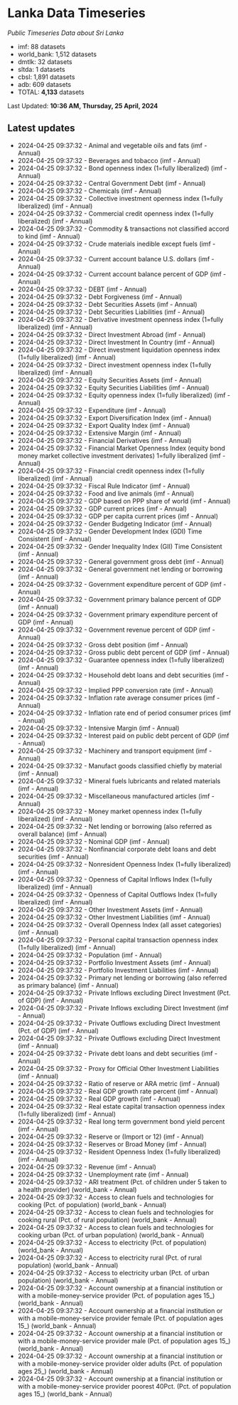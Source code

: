 # Lanka Data Timeseries
*Public Timeseries Data about Sri Lanka*

* imf: 88 datasets
* world_bank: 1,512 datasets
* dmtlk: 32 datasets
* sltda: 1 datasets
* cbsl: 1,891 datasets
* adb: 609 datasets
* TOTAL: **4,133** datasets

Last Updated: **10:36 AM, Thursday, 25 April, 2024**

## Latest updates

* 2024-04-25 09:37:32 - Animal and vegetable oils and fats (imf - Annual)
* 2024-04-25 09:37:32 - Beverages and tobacco (imf - Annual)
* 2024-04-25 09:37:32 - Bond openness index (1=fully liberalized) (imf - Annual)
* 2024-04-25 09:37:32 - Central Government Debt (imf - Annual)
* 2024-04-25 09:37:32 - Chemicals (imf - Annual)
* 2024-04-25 09:37:32 - Collective investment openness index (1=fully liberalized) (imf - Annual)
* 2024-04-25 09:37:32 - Commercial credit openness index (1=fully liberalized) (imf - Annual)
* 2024-04-25 09:37:32 - Commodity & transactions not classified accord to kind (imf - Annual)
* 2024-04-25 09:37:32 - Crude materials inedible except fuels (imf - Annual)
* 2024-04-25 09:37:32 - Current account balance U.S. dollars (imf - Annual)
* 2024-04-25 09:37:32 - Current account balance percent of GDP (imf - Annual)
* 2024-04-25 09:37:32 - DEBT (imf - Annual)
* 2024-04-25 09:37:32 - Debt Forgiveness (imf - Annual)
* 2024-04-25 09:37:32 - Debt Securities Assets (imf - Annual)
* 2024-04-25 09:37:32 - Debt Securities Liabilities (imf - Annual)
* 2024-04-25 09:37:32 - Derivative investment openness index (1=fully liberalized) (imf - Annual)
* 2024-04-25 09:37:32 - Direct Investment Abroad (imf - Annual)
* 2024-04-25 09:37:32 - Direct Investment In Country (imf - Annual)
* 2024-04-25 09:37:32 - Direct investment liquidation openness index (1=fully liberalized) (imf - Annual)
* 2024-04-25 09:37:32 - Direct investment openness index (1=fully liberalized) (imf - Annual)
* 2024-04-25 09:37:32 - Equity Securities Assets (imf - Annual)
* 2024-04-25 09:37:32 - Equity Securities Liabilities (imf - Annual)
* 2024-04-25 09:37:32 - Equity openness index (1=fully liberalized) (imf - Annual)
* 2024-04-25 09:37:32 - Expenditure (imf - Annual)
* 2024-04-25 09:37:32 - Export Diversification Index (imf - Annual)
* 2024-04-25 09:37:32 - Export Quality Index (imf - Annual)
* 2024-04-25 09:37:32 - Extensive Margin (imf - Annual)
* 2024-04-25 09:37:32 - Financial Derivatives (imf - Annual)
* 2024-04-25 09:37:32 - Financial Market Openness Index (equity bond money market collective investment derivates) 1=fully liberalized (imf - Annual)
* 2024-04-25 09:37:32 - Financial credit openness index (1=fully liberalized) (imf - Annual)
* 2024-04-25 09:37:32 - Fiscal Rule Indicator (imf - Annual)
* 2024-04-25 09:37:32 - Food and live animals (imf - Annual)
* 2024-04-25 09:37:32 - GDP based on PPP share of world (imf - Annual)
* 2024-04-25 09:37:32 - GDP current prices (imf - Annual)
* 2024-04-25 09:37:32 - GDP per capita current prices (imf - Annual)
* 2024-04-25 09:37:32 - Gender Budgeting Indicator (imf - Annual)
* 2024-04-25 09:37:32 - Gender Development Index (GDI) Time Consistent (imf - Annual)
* 2024-04-25 09:37:32 - Gender Inequality Index (GII) Time Consistent (imf - Annual)
* 2024-04-25 09:37:32 - General government gross debt (imf - Annual)
* 2024-04-25 09:37:32 - General government net lending or borrowing (imf - Annual)
* 2024-04-25 09:37:32 - Government expenditure percent of GDP (imf - Annual)
* 2024-04-25 09:37:32 - Government primary balance percent of GDP (imf - Annual)
* 2024-04-25 09:37:32 - Government primary expenditure percent of GDP (imf - Annual)
* 2024-04-25 09:37:32 - Government revenue percent of GDP (imf - Annual)
* 2024-04-25 09:37:32 - Gross debt position (imf - Annual)
* 2024-04-25 09:37:32 - Gross public debt percent of GDP (imf - Annual)
* 2024-04-25 09:37:32 - Guarantee openness index (1=fully liberalized) (imf - Annual)
* 2024-04-25 09:37:32 - Household debt loans and debt securities (imf - Annual)
* 2024-04-25 09:37:32 - Implied PPP conversion rate (imf - Annual)
* 2024-04-25 09:37:32 - Inflation rate average consumer prices (imf - Annual)
* 2024-04-25 09:37:32 - Inflation rate end of period consumer prices (imf - Annual)
* 2024-04-25 09:37:32 - Intensive Margin (imf - Annual)
* 2024-04-25 09:37:32 - Interest paid on public debt percent of GDP (imf - Annual)
* 2024-04-25 09:37:32 - Machinery and transport equipment (imf - Annual)
* 2024-04-25 09:37:32 - Manufact goods classified chiefly by material (imf - Annual)
* 2024-04-25 09:37:32 - Mineral fuels lubricants and related materials (imf - Annual)
* 2024-04-25 09:37:32 - Miscellaneous manufactured articles (imf - Annual)
* 2024-04-25 09:37:32 - Money market openness index (1=fully liberalized) (imf - Annual)
* 2024-04-25 09:37:32 - Net lending or borrowing (also referred as overall balance) (imf - Annual)
* 2024-04-25 09:37:32 - Nominal GDP (imf - Annual)
* 2024-04-25 09:37:32 - Nonfinancial corporate debt loans and debt securities (imf - Annual)
* 2024-04-25 09:37:32 - Nonresident Openness Index (1=fully liberalized) (imf - Annual)
* 2024-04-25 09:37:32 - Openness of Capital Inflows Index (1=fully liberalized) (imf - Annual)
* 2024-04-25 09:37:32 - Openness of Capital Outflows Index (1=fully liberalized) (imf - Annual)
* 2024-04-25 09:37:32 - Other Investment Assets (imf - Annual)
* 2024-04-25 09:37:32 - Other Investment Liabilities (imf - Annual)
* 2024-04-25 09:37:32 - Overall Openness Index (all asset categories) (imf - Annual)
* 2024-04-25 09:37:32 - Personal capital transaction openness index (1=fully liberalized) (imf - Annual)
* 2024-04-25 09:37:32 - Population (imf - Annual)
* 2024-04-25 09:37:32 - Portfolio Investment Assets (imf - Annual)
* 2024-04-25 09:37:32 - Portfolio Investment Liabilities (imf - Annual)
* 2024-04-25 09:37:32 - Primary net lending or borrowing (also referred as primary balance) (imf - Annual)
* 2024-04-25 09:37:32 - Private Inflows excluding Direct Investment (Pct. of GDP) (imf - Annual)
* 2024-04-25 09:37:32 - Private Inflows excluding Direct Investment (imf - Annual)
* 2024-04-25 09:37:32 - Private Outflows excluding Direct Investment (Pct. of GDP) (imf - Annual)
* 2024-04-25 09:37:32 - Private Outflows excluding Direct Investment (imf - Annual)
* 2024-04-25 09:37:32 - Private debt loans and debt securities (imf - Annual)
* 2024-04-25 09:37:32 - Proxy for Official Other Investment Liabilities (imf - Annual)
* 2024-04-25 09:37:32 - Ratio of reserve or ARA metric (imf - Annual)
* 2024-04-25 09:37:32 - Real GDP growth rate percent (imf - Annual)
* 2024-04-25 09:37:32 - Real GDP growth (imf - Annual)
* 2024-04-25 09:37:32 - Real estate capital transaction openness index (1=fully liberalized) (imf - Annual)
* 2024-04-25 09:37:32 - Real long term government bond yield percent (imf - Annual)
* 2024-04-25 09:37:32 - Reserve or (Import or 12) (imf - Annual)
* 2024-04-25 09:37:32 - Reserves or Broad Money (imf - Annual)
* 2024-04-25 09:37:32 - Resident Openness Index (1=fully liberalized) (imf - Annual)
* 2024-04-25 09:37:32 - Revenue (imf - Annual)
* 2024-04-25 09:37:32 - Unemployment rate (imf - Annual)
* 2024-04-25 09:37:32 - ARI treatment (Pct. of children under 5 taken to a health provider) (world_bank - Annual)
* 2024-04-25 09:37:32 - Access to clean fuels and technologies for cooking (Pct. of population) (world_bank - Annual)
* 2024-04-25 09:37:32 - Access to clean fuels and technologies for cooking rural (Pct. of rural population) (world_bank - Annual)
* 2024-04-25 09:37:32 - Access to clean fuels and technologies for cooking urban (Pct. of urban population) (world_bank - Annual)
* 2024-04-25 09:37:32 - Access to electricity (Pct. of population) (world_bank - Annual)
* 2024-04-25 09:37:32 - Access to electricity rural (Pct. of rural population) (world_bank - Annual)
* 2024-04-25 09:37:32 - Access to electricity urban (Pct. of urban population) (world_bank - Annual)
* 2024-04-25 09:37:32 - Account ownership at a financial institution or with a mobile-money-service provider (Pct. of population ages 15_) (world_bank - Annual)
* 2024-04-25 09:37:32 - Account ownership at a financial institution or with a mobile-money-service provider female (Pct. of population ages 15_) (world_bank - Annual)
* 2024-04-25 09:37:32 - Account ownership at a financial institution or with a mobile-money-service provider male (Pct. of population ages 15_) (world_bank - Annual)
* 2024-04-25 09:37:32 - Account ownership at a financial institution or with a mobile-money-service provider older adults (Pct. of population ages 25_) (world_bank - Annual)
* 2024-04-25 09:37:32 - Account ownership at a financial institution or with a mobile-money-service provider poorest 40Pct. (Pct. of population ages 15_) (world_bank - Annual)